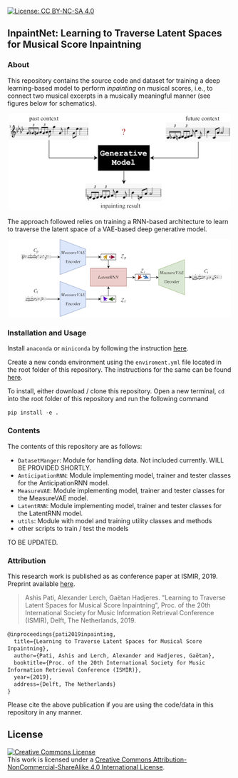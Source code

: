 [![License: CC BY-NC-SA 4.0](https://img.shields.io/badge/License-CC%20BY--NC--SA%204.0-ff69b4.svg)](http://creativecommons.org/licenses/by-nc-sa/4.0/)

## InpaintNet: Learning to Traverse Latent Spaces for Musical Score Inpaintning

### About

This repository contains the source code and dataset for training a deep learning-based model to perform *inpainting* on musical scores, i.e., to connect two musical excerpts in a musically meaningful manner (see figures below for schematics). 

<body>
<center>
    <img src=figs/inpainting_block_diagram.png alt="Inpainting Task Schematic" width="500">
</center>
</body>

The approach followed relies on training a RNN-based architecture to learn to traverse the latent space of a VAE-based deep generative model.

<body>
<center>
    <img src=figs/approach_schematic.png alt="Inpainting Approach Schematic" width="500">
</center>
</body>

### Installation and Usage
Install `anaconda` or `miniconda` by following the instruction [here](https://docs.conda.io/projects/conda/en/latest/user-guide/install/).

Create a new conda environment using the `enviroment.yml` file located in the root folder of this repository. The instructions for the same can be found [here](https://docs.conda.io/projects/conda/en/latest/user-guide/tasks/manage-environments.html#creating-an-environment-from-an-environment-yml-file).

To install, either download / clone this repository. Open a new terminal, `cd` into the root folder of this repository and run the following command

    pip install -e .

### Contents

The contents of this repository are as follows: 
* `DatasetManger`: Module for handling data. Not included currently. WILL BE PROVIDED SHORTLY.
* `AnticipationRNN`: Module implementing model, trainer and tester classes for the AnticipationRNN model. 
* `MeasureVAE`: Module implementing model, trainer and tester classes for the MeasureVAE model.
* `LatentRNN`: Module implementing model, trainer and tester classes for the LatentRNN model.
* `utils`: Module with model and training utility classes and methods
* other scripts to train / test the models

TO BE UPDATED. 

### Attribution

This research work is published as as conference paper at ISMIR, 2019. Preprint available [here](https://arxiv.org/abs/1907.01164).

> Ashis Pati, Alexander Lerch, Gaëtan Hadjeres. "Learning to Traverse Latent Spaces for Musical Score Inpaintning", Proc. of the 20th International Society for Music Information Retrieval Conference (ISMIR), Delft, The Netherlands, 2019.

```
@inproceedings{pati2019inpainting,
  title={Learning to Traverse Latent Spaces for Musical Score Inpaintning},
  author={Pati, Ashis and Lerch, Alexander and Hadjeres, Gaëtan},
  booktitle={Proc. of the 20th International Society for Music Information Retrieval Conference (ISMIR)},
  year={2019},
  address={Delft, The Netherlands}
}
```

Please cite the above publication if you are using the code/data in this repository in any manner. 


<a name="License"></a>License
--------------------
<a rel="license" href="http://creativecommons.org/licenses/by-nc-sa/4.0/"><img alt="Creative Commons License" style="border-width:0" src="https://i.creativecommons.org/l/by-nc-sa/4.0/88x31.png" /></a><br />This work is licensed under a <a rel="license" href="http://creativecommons.org/licenses/by-nc-sa/4.0/">Creative Commons Attribution-NonCommercial-ShareAlike 4.0 International License</a>.
